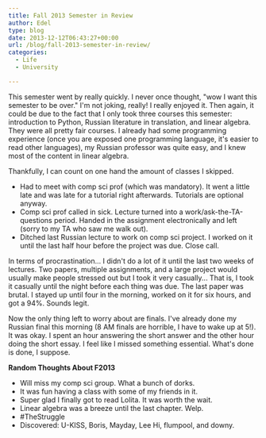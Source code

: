```yaml
---
title: Fall 2013 Semester in Review
author: Edel
type: blog
date: 2013-12-12T06:43:27+00:00
url: /blog/fall-2013-semester-in-review/
categories:
  - Life
  - University

---
```

This semester went by really quickly. I never once thought, "wow I want this semester to be over." I'm not joking, really! I really enjoyed it. Then again, it could be due to the fact that I only took three courses this semester: introduction to Python, Russian literature in translation, and linear algebra. They were all pretty fair courses. I already had some programming experience (once you are exposed one programming language, it's easier to read other languages), my Russian professor was quite easy, and I knew most of the content in linear algebra.

Thankfully, I can count on one hand the amount of classes I skipped.

  * Had to meet with comp sci prof (which was mandatory). It went a little late and was late for a tutorial right afterwards. Tutorials are optional anyway.
  * Comp sci prof called in sick. Lecture turned into a work/ask-the-TA-questions period. Handed in the assignment electronically and left (sorry to my TA who saw me walk out).
  * Ditched last Russian lecture to work on comp sci project. I worked on it until the last half hour before the project was due. Close call.

In terms of procrastination... I didn't do a lot of it until the last two weeks of lectures. Two papers, multiple assignments, and a large project would usually make people stressed out but I took it very casually... That is, I took it casually until the night before each thing was due. The last paper was brutal. I stayed up until four in the morning, worked on it for six hours, and got a 94%. Sounds legit.

Now the only thing left to worry about are finals. I've already done my Russian final this morning (8 AM finals are horrible, I have to wake up at 5!). It was okay. I spent an hour answering the short answer and the other hour doing the short essay. I feel like I missed something essential. What's done is done, I suppose.

**Random Thoughts About F2013**

  * Will miss my comp sci group. What a bunch of dorks.
  * It was fun having a class with some of my friends in it.
  * Super glad I finally got to read Lolita. It was worth the wait.
  * Linear algebra was a breeze until the last chapter. Welp.
  * #TheStruggle
  * Discovered: U-KISS, Boris, Mayday, Lee Hi, flumpool, and downy.


